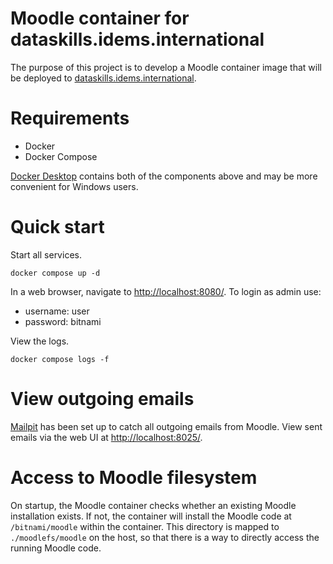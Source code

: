 # Moodle container for dataskills.idems.international

The purpose of this project is to develop a Moodle container image that will be deployed to [dataskills.idems.international].

# Requirements

- Docker
- Docker Compose

[Docker Desktop] contains both of the components above and may be more convenient for Windows users.

# Quick start

Start all services.

```
docker compose up -d
```

In a web browser, navigate to <http://localhost:8080/>. To login as admin use:
- username: user
- password: bitnami

View the logs.

```
docker compose logs -f
```

# View outgoing emails

[Mailpit] has been set up to catch all outgoing emails from Moodle. View sent emails via the web UI at <http://localhost:8025/>.

# Access to Moodle filesystem

On startup, the Moodle container checks whether an existing Moodle installation exists. If not, the container will install the Moodle code at `/bitnami/moodle` within the container. This directory is mapped to `./moodlefs/moodle` on the host, so that there is a way to directly access the running Moodle code.


[Mailpit]: https://github.com/axllent/mailpit
[dataskills.idems.international]: https://dataskills.idems.international/
[Docker Desktop]: https://www.docker.com/products/docker-desktop/
